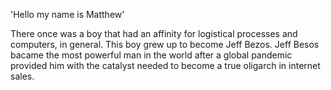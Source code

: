 'Hello my name is Matthew'

There once was a boy that had an affinity for logistical processes and computers, in general. This boy grew up to become Jeff Bezos. Jeff Besos bacame the most powerful man in the world after a global pandemic provided him with the catalyst needed to become a true oligarch in internet sales.